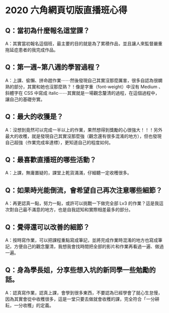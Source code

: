 # 2020 六角網頁切版直播班心得

## Q：當初為什麼報名這堂課？

A：其實當初報名這個班，最主要的目的就是為了累積作品，並且讓人來監督嚴重拖延症患者的我完成作品。

## Q：第一週~第八週的學習過程？

A：上課、偷懶、拼命趕作業⋯⋯然後發現自己其實沒那麼厲害，很多自認為很嫻熟的部分，其實和她也沒那麼熟？！像是字重（font-weight）中沒有 Medium 、斜體字在 CSS 中寫成 italic⋯⋯其實就是一場觀念釐清的過程，在這個過程中，讓自己的基礎夯實。

## Q：最大的收獲是？

A：沒想到竟然可以完成一半以上的作業，果然想得到獎勵的心很強大！！！另外最大的收穫，就是發現自己其實沒那麼強（觀念還有很多混淆的地方），但也發現自己超強（作業完成率達標），更知道自己的程度如何。

## Q：最喜歡直播班的哪些活動？

A：上課，無庸置疑的，課堂上乾貨滿滿，仔細聽一定收穫很多。

## Q：如果時光能倒流，會希望自己再次注意哪些細節？

A：再更認真一點，努力一點，或許可以挑戰一下做完全部 Lv3 的作業？這是我這次對自己最不滿意的地方，也是自我認知和實際相差最多的部分。

## Q：覺得還可以改善的細節？

A：按時寫作業，可以把課程重點寫成筆記，並將完成作業時混淆的地方也寫成筆記，方便自己的觀念釐清，我想我會找時間把全部的影片和作業再看過一遍、做過一遍。

## Q：身為學長姐，分享些想入坑的新同學一些勉勵的話。

A：認真寫作業，認真上課，會學到很多東西，不要認為已經學會了就心生怠慢，因為其實會從中收穫很多，這是一堂只要去做就會收穫的課，完全符合「一分耕耘，一分收穫」的定義。